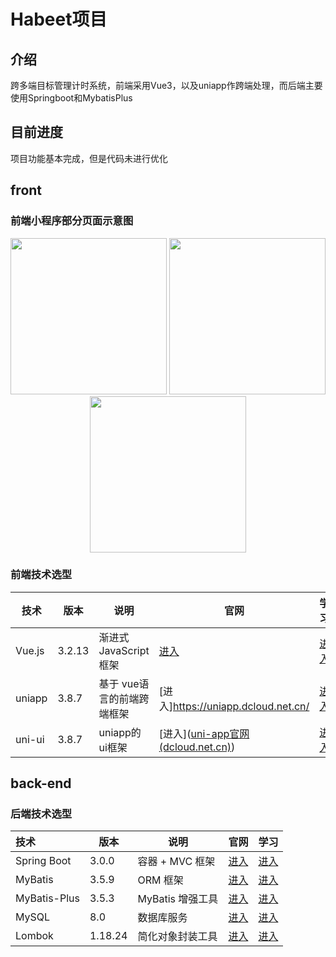 # Habeet项目

## 介绍

跨多端目标管理计时系统，前端采用Vue3，以及uniapp作跨端处理，而后端主要使用Springboot和MybatisPlus

## 目前进度

项目功能基本完成，但是代码未进行优化

## front

### 前端小程序部分页面示意图

<center class="half">
<img src="https://gitee.com/TECNB/pic-demo/raw/master/%E5%B1%8F%E5%B9%95%E6%88%AA%E5%9B%BE%202023-08-07%20101640.png" width=250/>
<img src="https://gitee.com/TECNB/pic-demo/raw/master/image-20230807102900903.png" width=250/>
<img src="https://gitee.com/TECNB/pic-demo/raw/master/image-20230807101744369.png" width=250/>
</center>





### 前端技术选型

| 技术   | 版本   | 说明                       | 官网                                                         | 学习                                                         |
| ------ | ------ | -------------------------- | ------------------------------------------------------------ | ------------------------------------------------------------ |
| Vue.js | 3.2.13 | 渐进式 JavaScript 框架     | [进入](https://vuejs.org/)                                   | [进入](https://staging-cn.vuejs.org/guide/introduction.html) |
| uniapp | 3.8.7  | 基于 vue语言的前端跨端框架 | [进入]https://uniapp.dcloud.net.cn/                        | [进入](https://tecnb.github.io/posts/2e2abc46.html )         |
| uni-ui | 3.8.7  | uniapp的ui框架             | [进入]([uni-app官网 (dcloud.net.cn)](https://uniapp.dcloud.net.cn/component/uniui/uni-ui.html)) | [进入](https://uniapp.dcloud.net.cn/tutorial/)               |

## back-end

### 后端技术选型

| 技术         | 版本    | 说明             | 官网                                            | 学习                                                         |
| :----------- | ------- | ---------------- | ----------------------------------------------- | ------------------------------------------------------------ |
| Spring Boot  | 3.0.0   | 容器 + MVC 框架  | [进入](https://spring.io/projects/spring-boot)  | [进入](https://docs.spring.io/spring-boot/docs/3.0.0/reference/html) |
| MyBatis      | 3.5.9   | ORM 框架         | [进入](http://www.mybatis.org/)                 | [进入](https://mybatis.org/mybatis-3/zh/index.html)          |
| MyBatis-Plus | 3.5.3   | MyBatis 增强工具 | [进入](https://baomidou.com/)                   | [进入](https://baomidou.com/pages/24112f/)                   |
| MySQL        | 8.0     | 数据库服务       | [进入](https://www.mysql.com/)                  | [进入](https://docs.oracle.com/en-us/iaas/mysql-database/doc/getting-started.html) |
| Lombok       | 1.18.24 | 简化对象封装工具 | [进入](https://github.com/projectlombok/lombok) | [进入](https://projectlombok.org/features/all)               |
